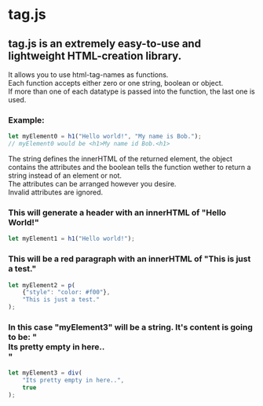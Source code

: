 # tag.js
## tag.js is an extremely easy-to-use and lightweight HTML-creation library.

It allows you to use html-tag-names as functions.<br />
Each function accepts either zero or one string, boolean or object.<br />
If more than one of each datatype is passed into the function, the last one is used.
### Example:
```js
let myElement0 = h1("Hello world!", "My name is Bob.");
// myElement0 would be <h1>My name id Bob.<h1>
```

The string defines the innerHTML of the returned element, the object contains the attributes and the boolean tells the function wether to return a string instead of an element or not.<br />
The attributes can be arranged however you desire.<br />
Invalid attributes are ignored.

### This will generate a header with an innerHTML of "Hello World!"
```js
let myElement1 = h1("Hello world!");
```

### This will be a red paragraph with an innerHTML of "This is just a test."
```js
let myElement2 = p(
    {"style": "color: #f00"},
    "This is just a test."
);
```

### In this case "myElement3" will be a string. It's content is going to be: "<div>Its pretty empty in here..</div>"
```js
let myElement3 = div(
    "Its pretty empty in here..",
    true
);
```